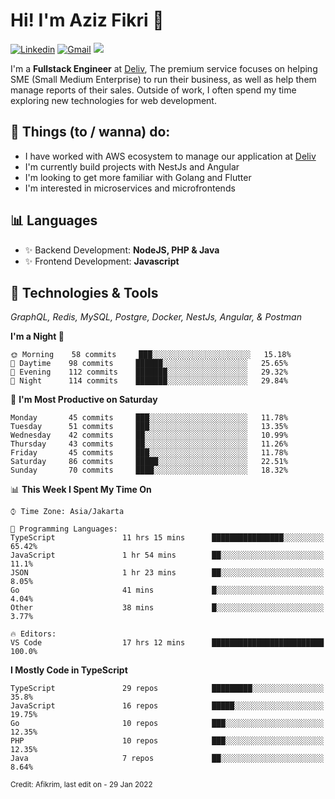 <!-- Greetings -->
# Hi! I'm Aziz Fikri :bow:

<!-- Social Media -->
[![Linkedin](https://img.shields.io/badge/-afikrim-blue?style=flat&logo=Linkedin&logoColor=white)](https://www.linkedin.com/in/afikrim/)
[![Gmail](https://img.shields.io/badge/-afikrim10@gmail.com-c14438?style=flat&logo=Gmail&logoColor=white)](mailto:afikrim10@gmail.com)
![](https://komarev.com/ghpvc/?username=afikrim&label=Visitor&color=2bbc8a)

<!-- Introduction -->
I'm a **Fullstack Engineer** at [Deliv](https://kios.deliv.id), The premium service focuses on helping SME (Small Medium Enterprise) to run their business, as well as help them manage reports of their sales. Outside of work, I often spend my time exploring new technologies for web development.

## 📃 Things (to / wanna) do:
- I have worked with AWS ecosystem to manage our application at [Deliv](https://kios.deliv.id)
- I'm currently build projects with NestJs and Angular
- I'm looking to get more familiar with Golang and Flutter
- I'm interested in microservices and microfrontends

## 📊 Languages
- ✨ Backend Development: **NodeJS, PHP & Java**
- ✨ Frontend Development: **Javascript**

## 🔧 Technologies & Tools
*GraphQL, Redis, MySQL, Postgre, Docker, NestJs, Angular, & Postman*

<!--START_SECTION:waka-->
**I'm a Night 🦉** 

```text
🌞 Morning    58 commits     ███░░░░░░░░░░░░░░░░░░░░░░   15.18% 
🌆 Daytime    98 commits     ██████░░░░░░░░░░░░░░░░░░░   25.65% 
🌃 Evening    112 commits    ███████░░░░░░░░░░░░░░░░░░   29.32% 
🌙 Night      114 commits    ███████░░░░░░░░░░░░░░░░░░   29.84%

```
📅 **I'm Most Productive on Saturday** 

```text
Monday       45 commits     ███░░░░░░░░░░░░░░░░░░░░░░   11.78% 
Tuesday      51 commits     ███░░░░░░░░░░░░░░░░░░░░░░   13.35% 
Wednesday    42 commits     ██░░░░░░░░░░░░░░░░░░░░░░░   10.99% 
Thursday     43 commits     ██░░░░░░░░░░░░░░░░░░░░░░░   11.26% 
Friday       45 commits     ███░░░░░░░░░░░░░░░░░░░░░░   11.78% 
Saturday     86 commits     █████░░░░░░░░░░░░░░░░░░░░   22.51% 
Sunday       70 commits     ████░░░░░░░░░░░░░░░░░░░░░   18.32%

```


📊 **This Week I Spent My Time On** 

```text
⌚︎ Time Zone: Asia/Jakarta

💬 Programming Languages: 
TypeScript               11 hrs 15 mins      ████████████████░░░░░░░░░   65.42% 
JavaScript               1 hr 54 mins        ██░░░░░░░░░░░░░░░░░░░░░░░   11.1% 
JSON                     1 hr 23 mins        ██░░░░░░░░░░░░░░░░░░░░░░░   8.05% 
Go                       41 mins             █░░░░░░░░░░░░░░░░░░░░░░░░   4.04% 
Other                    38 mins             █░░░░░░░░░░░░░░░░░░░░░░░░   3.77%

🔥 Editors: 
VS Code                  17 hrs 12 mins      █████████████████████████   100.0%

```

**I Mostly Code in TypeScript** 

```text
TypeScript               29 repos            █████████░░░░░░░░░░░░░░░░   35.8% 
JavaScript               16 repos            █████░░░░░░░░░░░░░░░░░░░░   19.75% 
Go                       10 repos            ███░░░░░░░░░░░░░░░░░░░░░░   12.35% 
PHP                      10 repos            ███░░░░░░░░░░░░░░░░░░░░░░   12.35% 
Java                     7 repos             ██░░░░░░░░░░░░░░░░░░░░░░░   8.64%

```



<!--END_SECTION:waka-->

<sub>Credit: Afikrim, last edit on - 29 Jan 2022</sub>
